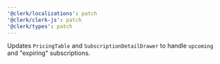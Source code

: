 ```yaml
---
'@clerk/localizations': patch
'@clerk/clerk-js': patch
'@clerk/types': patch
---
```


Updates `PricingTable` and `SubscriptionDetailDrawer` to handle `upcoming` and "expiring" subscriptions.
